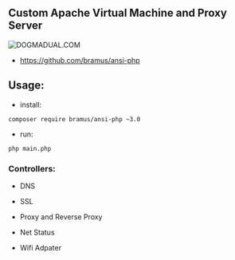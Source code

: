 ## Custom Apache Virtual Machine and Proxy Server


![DOGMADUAL.COM](https://www.dogmadual.com/assets/dogmadual-social.jpg)


 - https://github.com/bramus/ansi-php


 ## Usage:


 - install:


`composer require bramus/ansi-php ~3.0`


 - run:


`php main.php`


### Controllers:


- DNS


- SSL


- Proxy and Reverse Proxy


- Net Status


- Wifi Adpater
